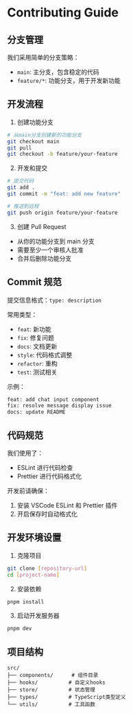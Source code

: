# Contributing Guide

## 分支管理

我们采用简单的分支策略：

- `main`: 主分支，包含稳定的代码
- `feature/*`: 功能分支，用于开发新功能

## 开发流程

1. 创建功能分支

```bash
# 从main分支创建新的功能分支
git checkout main
git pull
git checkout -b feature/your-feature
```

2. 开发和提交

```bash
# 提交代码
git add .
git commit -m "feat: add new feature"

# 推送到远程
git push origin feature/your-feature
```

3. 创建 Pull Request

- 从你的功能分支到 main 分支
- 需要至少一个审核人批准
- 合并后删除功能分支

## Commit 规范

提交信息格式：`type: description`

常用类型：

- `feat`: 新功能
- `fix`: 修复问题
- `docs`: 文档更新
- `style`: 代码格式调整
- `refactor`: 重构
- `test`: 测试相关

示例：

```bash
feat: add chat input component
fix: resolve message display issue
docs: update README
```

## 代码规范

我们使用了：

- ESLint 进行代码检查
- Prettier 进行代码格式化

开发前请确保：

1. 安装 VSCode ESLint 和 Prettier 插件
2. 开启保存时自动格式化

## 开发环境设置

1. 克隆项目

```bash
git clone [repository-url]
cd [project-name]
```

2. 安装依赖

```bash
pnpm install
```

3. 启动开发服务器

```bash
pnpm dev
```

## 项目结构

```
src/
├── components/      # 组件目录
├── hooks/          # 自定义hooks
├── store/          # 状态管理
├── types/          # TypeScript类型定义
└── utils/          # 工具函数
```
